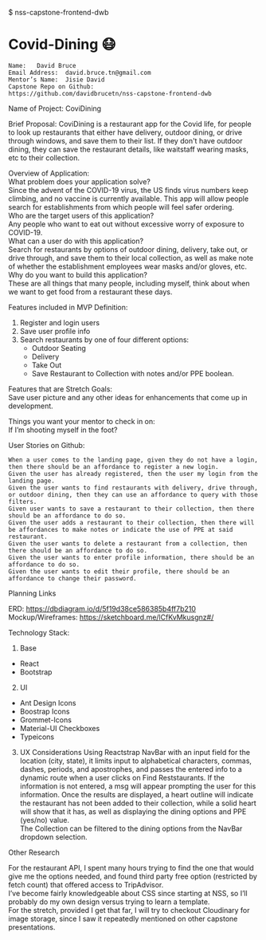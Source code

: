 $ nss-capstone-frontend-dwb  
# Covid-Dining :mask:
  
	Name:	David Bruce  
	Email Address:	david.bruce.tn@gmail.com  
	Mentor’s Name:	Jisie David  
	Capstone Repo on Github:   
	https://github.com/davidbrucetn/nss-capstone-frontend-dwb  
  
  
Name of Project: CoviDining  
  
Brief Proposal: CoviDining is a restaurant app for the Covid life, for people to look up restaurants that either have delivery, outdoor dining, or drive through windows, and save them to their list. If they don't have outdoor dining, they can save the restaurant details, like waitstaff wearing masks, etc to their collection.  
  
Overview of Application:   
	What problem does your application solve?   
		Since the advent of the COVID-19 virus, the US finds virus numbers keep climbing, and no vaccine is currently available. This app will allow people search for establishments from which people will feel safer ordering.  
	Who are the target users of this application?	  
		Any people who want to eat out without excessive worry of exposure to COVID-19.  
	What can a user do with this application?  
		Search for restaurants by options of outdoor dining, delivery, take out, or drive through, and save them to their local collection, as well as make note of whether the establishment employees wear masks and/or gloves, etc.  
	Why do you want to build this application?  
		These are all things that many people, including myself, think about when we want to get food from a restaurant these days.  
  
Features included in MVP Definition:   
  1.  Register and login users  
  2.  Save user profile info  
  3.  Search restaurants by one of four different options:  
      * Outdoor Seating  
      * Delivery  
      * Take Out  
      * Save Restaurant to Collection with notes and/or PPE boolean.  
  
Features that are Stretch Goals:  
	Save user picture and any other ideas for enhancements that come up in development.  
  
Things you want your mentor to check in on:  
	If I’m shooting myself in the foot?  
  
User Stories on Github:   
  
	When a user comes to the landing page, given they do not have a login, then there should be an affordance to register a new login.  
	Given the user has already registered, then the user my login from the landing page.  
	Given the user wants to find restaurants with delivery, drive through, or outdoor dining, then they can use an affordance to query with those filters.  
	Given user wants to save a restaurant to their collection, then there should be an affordance to do so.  
	Given the user adds a restaurant to their collection, then there will be affordances to make notes or indicate the use of PPE at said restaurant.  
	Given the user wants to delete a restaurant from a collection, then there should be an affordance to do so.  
	Given the user wants to enter profile information, there should be an affordance to do so.  
	Given the user wants to edit their profile, there should be an affordance to change their password.  
  
  
Planning Links  

ERD: https://dbdiagram.io/d/5f19d38ce586385b4ff7b210  
Mockup/Wireframes: https://sketchboard.me/lCfKvMkusgnz#/  

Technology Stack:   
1.  Base  
   * React  
   * Bootstrap
2.  UI
   * Ant Design Icons  
   *  Boostrap Icons  
   *  Grommet-Icons  
   *  Material-UI Checkboxes  
   *  Typeicons  
3.  UX Considerations
  Using Reactstrap NavBar with an input field for the location (city, state), it limits input to alphabetical characters, commas, dashes, periods, and apostrophes, and passes the entered info to a dynamic route when a user clicks on Find Reststaurants.  If the information is not entered, a msg will appear prompting the user for this information. 
Once the results are displayed, a heart outline will indicate the restaurant has not been added to their collection, while a solid heart will show that it has, as well as displaying the dining options and PPE (yes/no) value.  
  The Collection can be filtered to the dining options from the NavBar dropdown selection.

Other Research  
  
For the restaurant API, I spent many hours trying to find the one that would give me the options needed, and found third party free option (restricted by fetch count) that offered access to TripAdvisor.  
I’ve become fairly knowledgeable about CSS since starting at NSS, so I’ll probably do my own design versus trying to learn a template.	  
For the stretch, provided I get that far, I will try to checkout Cloudinary for image storage, since I saw it repeatedly mentioned on other capstone presentations.  
